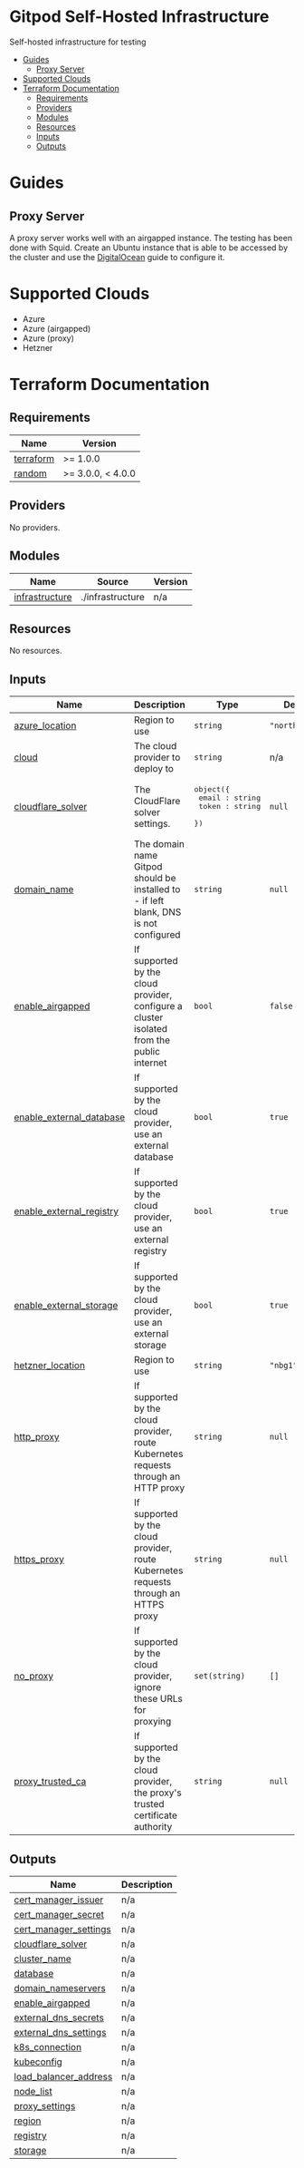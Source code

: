 # Gitpod Self-Hosted Infrastructure

Self-hosted infrastructure for testing

<!-- toc -->

- [Guides](#guides)
  * [Proxy Server](#proxy-server)
- [Supported Clouds](#supported-clouds)
- [Terraform Documentation](#terraform-documentation)
  * [Requirements](#requirements)
  * [Providers](#providers)
  * [Modules](#modules)
  * [Resources](#resources)
  * [Inputs](#inputs)
  * [Outputs](#outputs)

<!-- tocstop -->

# Guides

## Proxy Server

A proxy server works well with an airgapped instance. The testing has been done with
Squid. Create an Ubuntu instance that is able to be accessed by the cluster and use
the [DigitalOcean](https://www.digitalocean.com/community/tutorials/how-to-set-up-squid-proxy-on-ubuntu-20-04) guide
to configure it.


# Supported Clouds

- Azure
- Azure (airgapped)
- Azure (proxy)
- Hetzner

# Terraform Documentation

<!-- BEGIN_TF_DOCS -->
## Requirements

| Name | Version |
|------|---------|
| <a name="requirement_terraform"></a> [terraform](#requirement\_terraform) | >= 1.0.0 |
| <a name="requirement_random"></a> [random](#requirement\_random) | >= 3.0.0, < 4.0.0 |

## Providers

No providers.

## Modules

| Name | Source | Version |
|------|--------|---------|
| <a name="module_infrastructure"></a> [infrastructure](#module\_infrastructure) | ./infrastructure | n/a |

## Resources

No resources.

## Inputs

| Name | Description | Type | Default | Required |
|------|-------------|------|---------|:--------:|
| <a name="input_azure_location"></a> [azure\_location](#input\_azure\_location) | Region to use | `string` | `"northeurope"` | no |
| <a name="input_cloud"></a> [cloud](#input\_cloud) | The cloud provider to deploy to | `string` | n/a | yes |
| <a name="input_cloudflare_solver"></a> [cloudflare\_solver](#input\_cloudflare\_solver) | The CloudFlare solver settings. | <pre>object({<br>    email : string<br>    token : string<br>  })</pre> | `null` | no |
| <a name="input_domain_name"></a> [domain\_name](#input\_domain\_name) | The domain name Gitpod should be installed to - if left blank, DNS is not configured | `string` | `null` | no |
| <a name="input_enable_airgapped"></a> [enable\_airgapped](#input\_enable\_airgapped) | If supported by the cloud provider, configure a cluster isolated from the public internet | `bool` | `false` | no |
| <a name="input_enable_external_database"></a> [enable\_external\_database](#input\_enable\_external\_database) | If supported by the cloud provider, use an external database | `bool` | `true` | no |
| <a name="input_enable_external_registry"></a> [enable\_external\_registry](#input\_enable\_external\_registry) | If supported by the cloud provider, use an external registry | `bool` | `true` | no |
| <a name="input_enable_external_storage"></a> [enable\_external\_storage](#input\_enable\_external\_storage) | If supported by the cloud provider, use an external storage | `bool` | `true` | no |
| <a name="input_hetzner_location"></a> [hetzner\_location](#input\_hetzner\_location) | Region to use | `string` | `"nbg1"` | no |
| <a name="input_http_proxy"></a> [http\_proxy](#input\_http\_proxy) | If supported by the cloud provider, route Kubernetes requests through an HTTP proxy | `string` | `null` | no |
| <a name="input_https_proxy"></a> [https\_proxy](#input\_https\_proxy) | If supported by the cloud provider, route Kubernetes requests through an HTTPS proxy | `string` | `null` | no |
| <a name="input_no_proxy"></a> [no\_proxy](#input\_no\_proxy) | If supported by the cloud provider, ignore these URLs for proxying | `set(string)` | `[]` | no |
| <a name="input_proxy_trusted_ca"></a> [proxy\_trusted\_ca](#input\_proxy\_trusted\_ca) | If supported by the cloud provider, the proxy's trusted certificate authority | `string` | `null` | no |

## Outputs

| Name | Description |
|------|-------------|
| <a name="output_cert_manager_issuer"></a> [cert\_manager\_issuer](#output\_cert\_manager\_issuer) | n/a |
| <a name="output_cert_manager_secret"></a> [cert\_manager\_secret](#output\_cert\_manager\_secret) | n/a |
| <a name="output_cert_manager_settings"></a> [cert\_manager\_settings](#output\_cert\_manager\_settings) | n/a |
| <a name="output_cloudflare_solver"></a> [cloudflare\_solver](#output\_cloudflare\_solver) | n/a |
| <a name="output_cluster_name"></a> [cluster\_name](#output\_cluster\_name) | n/a |
| <a name="output_database"></a> [database](#output\_database) | n/a |
| <a name="output_domain_nameservers"></a> [domain\_nameservers](#output\_domain\_nameservers) | n/a |
| <a name="output_enable_airgapped"></a> [enable\_airgapped](#output\_enable\_airgapped) | n/a |
| <a name="output_external_dns_secrets"></a> [external\_dns\_secrets](#output\_external\_dns\_secrets) | n/a |
| <a name="output_external_dns_settings"></a> [external\_dns\_settings](#output\_external\_dns\_settings) | n/a |
| <a name="output_k8s_connection"></a> [k8s\_connection](#output\_k8s\_connection) | n/a |
| <a name="output_kubeconfig"></a> [kubeconfig](#output\_kubeconfig) | n/a |
| <a name="output_load_balancer_address"></a> [load\_balancer\_address](#output\_load\_balancer\_address) | n/a |
| <a name="output_node_list"></a> [node\_list](#output\_node\_list) | n/a |
| <a name="output_proxy_settings"></a> [proxy\_settings](#output\_proxy\_settings) | n/a |
| <a name="output_region"></a> [region](#output\_region) | n/a |
| <a name="output_registry"></a> [registry](#output\_registry) | n/a |
| <a name="output_storage"></a> [storage](#output\_storage) | n/a |
<!-- END_TF_DOCS -->
